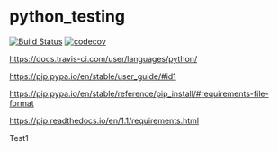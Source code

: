 # python_testing

[![Build Status](https://travis-ci.org/AlbertoMartinCajal/python_testing.svg?branch=master)](https://travis-ci.org/AlbertoMartinCajal/python_testing)
[![codecov](https://codecov.io/gh/AlbertoMartinCajal/python_testing/branch/master/graph/badge.svg)](https://codecov.io/gh/AlbertoMartinCajal/python_testing)

https://docs.travis-ci.com/user/languages/python/

https://pip.pypa.io/en/stable/user_guide/#id1

https://pip.pypa.io/en/stable/reference/pip_install/#requirements-file-format

https://pip.readthedocs.io/en/1.1/requirements.html

Test1
